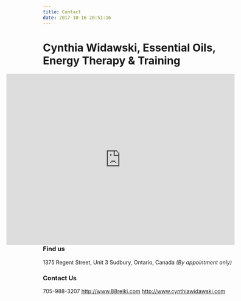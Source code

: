 ```yaml
---
title: Contact
date: 2017-10-16 20:51:16
---
```


# Cynthia Widawski, Essential Oils,  Energy Therapy & Training

<iframe align="right" src="https://www.google.com/maps/embed?pb=!1m18!1m12!1m3!1d2748.325487817833!2d-81.01286688373968!3d46.46206047432501!2m3!1f0!2f0!3f0!3m2!1i1024!2i768!4f13.1!3m3!1m2!1s0x4d2e55261d2b4669%3A0x2804cdeab130c46f!2s1375+Regent+St+%233%2C+Sudbury%2C+ON+P3E+3Z4%2C+Canada!5e0!3m2!1sen!2sus!4v1508271063570" width="600" height="450" frameborder="0" style="border:0" allowfullscreen></iframe>

### Find us

1375 Regent Street, Unit 3
Sudbury, Ontario, Canada
_(By appointment only)_

### Contact Us

705-988-3207
http://www.88reiki.com
http://www.cynthiawidawski.com
